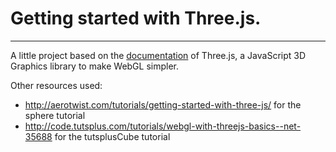 # Getting started with Three.js.
---
A little project based on the [documentation](http://threejs.org/docs/index.html#Manual/Introduction/Creating_a_scene) of Three.js, a JavaScript 3D Graphics library to make WebGL simpler. 

Other resources used:
- http://aerotwist.com/tutorials/getting-started-with-three-js/ for the sphere tutorial
- http://code.tutsplus.com/tutorials/webgl-with-threejs-basics--net-35688 for the tutsplusCube tutorial
